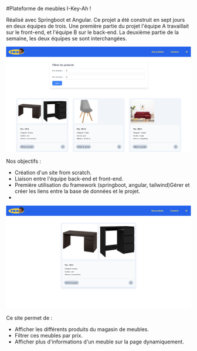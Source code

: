 #Plateforme de meubles I-Key-Ah !

Réalisé avec Springboot et Angular. Ce projet a été construit en sept jours en deux équipes de trois. Une première partie du projet l'équipe A travaillait sur le front-end, et l'équipe B sur le back-end. La deuxième partie de la semaine, les deux équipes se sont interchangées.

<p align="center">
  <img src="./screenshot_home.png" alt="homepage" width="600px" height="auto"/>
</p>

Nos objectifs :
- Création d'un site from scratch.
- Liaison entre l'équipe back-end et front-end.
- Première utilisation du framework (springboot, angular, tailwind)Gérer et créer les liens entre la base de données et le projet.
- 

<p align="center">
  <img src="./screenshot_info.png" alt="homepage" width="600px" height="auto"/>
</p>

Ce site permet de :
- Afficher les différents produits du magasin de meubles.
- Filtrer ces meubles par prix.
- Afficher plus d'informations d'un meuble sur la page dynamiquement.
